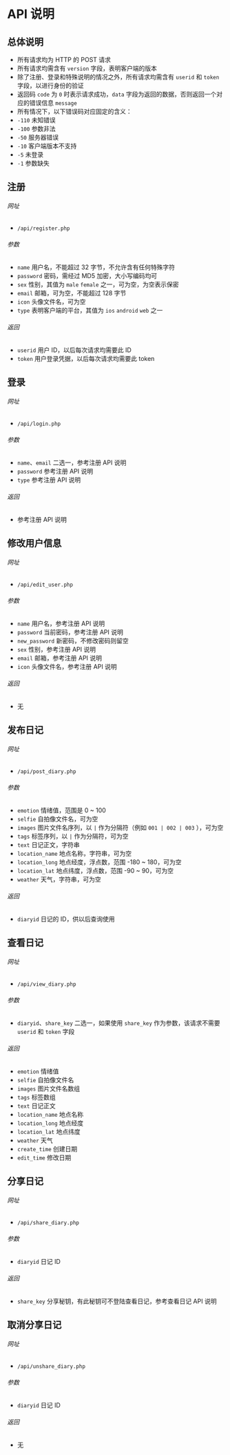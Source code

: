 # API 说明

## 总体说明

* 所有请求均为 HTTP 的 POST 请求
* 所有请求均需含有 `version` 字段，表明客户端的版本
* 除了注册、登录和特殊说明的情况之外，所有请求均需含有 `userid` 和 `token` 字段，以进行身份的验证
* 返回码 `code` 为 `0` 时表示请求成功，`data` 字段为返回的数据，否则返回一个对应的错误信息 `message`
* 所有情况下，以下错误码对应固定的含义：
 * `-110` 未知错误
 * `-100` 参数非法
 * `-50` 服务器错误
 * `-10` 客户端版本不支持
 * `-5` 未登录
 * `-1` 参数缺失

## 注册

###### 网址

* `/api/register.php`

###### 参数

* `name` 用户名，不能超过 32 字节，不允许含有任何特殊字符
* `password` 密码，需经过 MD5 加密，大小写编码均可
* `sex` 性别，其值为 `male` `female` 之一，可为空，为空表示保密
* `email` 邮箱，可为空，不能超过 128 字节
* `icon` 头像文件名，可为空
* `type` 表明客户端的平台，其值为 `ios` `android` `web` 之一

###### 返回

* `userid` 用户 ID，以后每次请求均需要此 ID
* `token` 用户登录凭据，以后每次请求均需要此 token

## 登录

###### 网址

* `/api/login.php`

###### 参数

* `name`、`email` 二选一，参考注册 API 说明
* `password` 参考注册 API 说明
* `type` 参考注册 API 说明

###### 返回

* 参考注册 API 说明

## 修改用户信息

###### 网址

* `/api/edit_user.php`

###### 参数

* `name` 用户名，参考注册 API 说明
* `password` 当前密码，参考注册 API 说明
* `new_password` 新密码，不修改密码则留空
* `sex` 性别，参考注册 API 说明
* `email` 邮箱，参考注册 API 说明
* `icon` 头像文件名，参考注册 API 说明

###### 返回

* 无

## 发布日记

###### 网址

* `/api/post_diary.php`

###### 参数

* `emotion` 情绪值，范围是 0 ~ 100
* `selfie` 自拍像文件名，可为空
* `images` 图片文件名序列，以 ` | ` 作为分隔符（例如 `001 | 002 | 003` ），可为空
* `tags` 标签序列，以 ` | ` 作为分隔符，可为空
* `text` 日记正文，字符串
* `location_name` 地点名称，字符串，可为空
* `location_long` 地点经度，浮点数，范围 -180 ~ 180，可为空
* `location_lat` 地点纬度，浮点数，范围 -90 ~ 90，可为空
* `weather` 天气，字符串，可为空

###### 返回

* `diaryid` 日记的 ID，供以后查询使用

## 查看日记

###### 网址

* `/api/view_diary.php`

###### 参数

* `diaryid`、`share_key` 二选一，如果使用 `share_key` 作为参数，该请求不需要 `userid` 和 `token` 字段

###### 返回

* `emotion` 情绪值
* `selfie` 自拍像文件名
* `images` 图片文件名数组
* `tags` 标签数组
* `text` 日记正文
* `location_name` 地点名称
* `location_long` 地点经度
* `location_lat` 地点纬度
* `weather` 天气
* `create_time` 创建日期
* `edit_time` 修改日期

## 分享日记

###### 网址

* `/api/share_diary.php`

###### 参数

* `diaryid` 日记 ID

###### 返回

* `share_key` 分享秘钥，有此秘钥可不登陆查看日记，参考查看日记 API 说明

## 取消分享日记

###### 网址

* `/api/unshare_diary.php`

###### 参数

* `diaryid` 日记 ID

###### 返回

* 无
